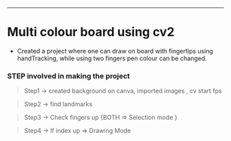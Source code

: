 ---------------------------------

# Multi colour board using cv2

* Created a project where one can draw on board with fingertips using handTracking, while using two fingers pen colour can be changed.


### STEP involved in making the project

> Step1 -> created background on canva, imported images , cv start fps 

> Step2 -> find landmarks

> Step3 -> Check fingers up {BOTH => Selection mode }

> Step4 -> If index up => Drawing Mode





